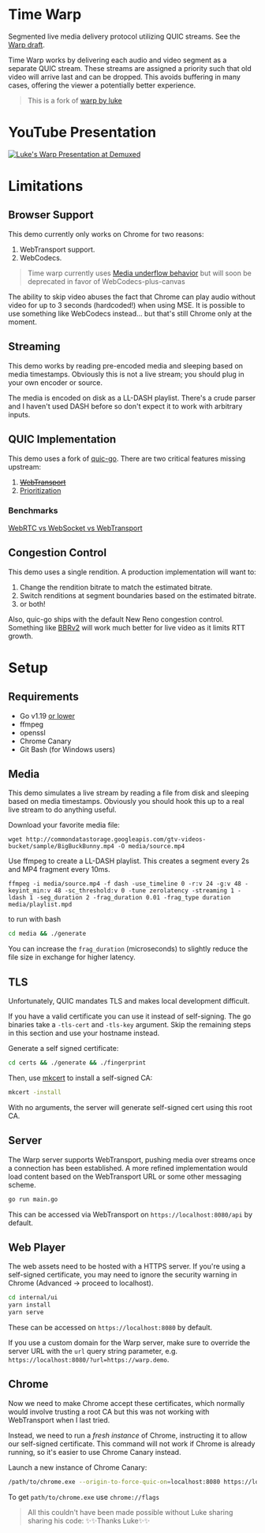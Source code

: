 # Time Warp

Segmented live media delivery protocol utilizing QUIC streams. See the [Warp draft](https://datatracker.ietf.org/doc/draft-lcurley-warp/).

Time Warp works by delivering each audio and video segment as a separate QUIC stream. These streams are assigned a priority such that old video will arrive last and can be dropped. This avoids buffering in many cases, offering the viewer a potentially better experience.

> This is a fork of [warp by luke](https://github.com/kixelated/warp-demo)

# YouTube Presentation

[![Luke's Warp Presentation at Demuxed](https://img.youtube.com/vi/hG0nmy3Otg4/0.jpg)](https://www.youtube.com/watch?v=hG0nmy3Otg4)

# Limitations

## Browser Support

This demo currently only works on Chrome for two reasons:

1. WebTransport support.
2. WebCodecs.


>Time warp currently uses [Media underflow behavior](https://github.com/whatwg/html/issues/6359) but will soon be deprecated in favor of WebCodecs-plus-canvas

The ability to skip video abuses the fact that Chrome can play audio without video for up to 3 seconds (hardcoded!) when using MSE. It is possible to use something like WebCodecs instead... but that's still Chrome only at the moment.
## Streaming
This demo works by reading pre-encoded media and sleeping based on media timestamps. Obviously this is not a live stream; you should plug in your own encoder or source.

The media is encoded on disk as a LL-DASH playlist. There's a crude parser and I haven't used DASH before so don't expect it to work with arbitrary inputs.

## QUIC Implementation
This demo uses a fork of [quic-go](https://github.com/lucas-clemente/quic-go). There are two critical features missing upstream:

1. ~~[WebTransport](https://github.com/lucas-clemente/quic-go/issues/3191)~~
2. [Prioritization](https://github.com/lucas-clemente/quic-go/pull/3442)

### Benchmarks
[WebRTC vs WebSocket vs WebTransport](https://github.com/Sh3B0/realtime-web)

## Congestion Control
This demo uses a single rendition. A production implementation will want to:

1. Change the rendition bitrate to match the estimated bitrate.
2. Switch renditions at segment boundaries based on the estimated bitrate.
3. or both!

Also, quic-go ships with the default New Reno congestion control. Something like [BBRv2](https://github.com/lucas-clemente/quic-go/issues/341) will work much better for live video as it limits RTT growth.


# Setup
## Requirements
* Go v1.19 [or lower](https://github.com/lucas-clemente/quic-go/issues/3630)
* ffmpeg
* openssl
* Chrome Canary
* Git Bash (for Windows users)

## Media
This demo simulates a live stream by reading a file from disk and sleeping based on media timestamps. Obviously you should hook this up to a real live stream to do anything useful.

Download your favorite media file:
```
wget http://commondatastorage.googleapis.com/gtv-videos-bucket/sample/BigBuckBunny.mp4 -O media/source.mp4
```

Use ffmpeg to create a LL-DASH playlist. This creates a segment every 2s and MP4 fragment every 10ms.
```
ffmpeg -i media/source.mp4 -f dash -use_timeline 0 -r:v 24 -g:v 48 -keyint_min:v 48 -sc_threshold:v 0 -tune zerolatency -streaming 1 -ldash 1 -seg_duration 2 -frag_duration 0.01 -frag_type duration media/playlist.mpd
```

to run with bash

```bash
cd media && ./generate
```

You can increase the `frag_duration` (microseconds) to slightly reduce the file size in exchange for higher latency.

## TLS

Unfortunately, QUIC mandates TLS and makes local development difficult.

If you have a valid certificate you can use it instead of self-signing. The go binaries take a `-tls-cert` and `-tls-key` argument. Skip the remaining steps in this section and use your hostname instead.

Generate a self signed certificate:

```bash
cd certs && ./generate && ./fingerprint
```

Then, use [mkcert](https://github.com/FiloSottile/mkcert) to install a self-signed CA:

```bash
mkcert -install
```

With no arguments, the server will generate self-signed cert using this root CA.

## Server

The Warp server supports WebTransport, pushing media over streams once a connection has been established. A more refined implementation would load content based on the WebTransport URL or some other messaging scheme.

```bash
go run main.go
```

This can be accessed via WebTransport on `https://localhost:8080/api` by default.

## Web Player

The web assets need to be hosted with a HTTPS server. If you're using a self-signed certificate, you may need to ignore the security warning in Chrome (Advanced -> proceed to localhost).

```bash
cd internal/ui
yarn install
yarn serve
```

These can be accessed on `https://localhost:8080` by default.

If you use a custom domain for the Warp server, make sure to override the server URL with the `url` query string parameter, e.g. `https://localhost:8080/?url=https://warp.demo`.

## Chrome

Now we need to make Chrome accept these certificates, which normally would involve trusting a root CA but this was not working with WebTransport when I last tried.

Instead, we need to run a *fresh instance* of Chrome, instructing it to allow our self-signed certificate. This command will not work if Chrome is already running, so it's easier to use Chrome Canary instead.

Launch a new instance of Chrome Canary:

```bash
/path/to/chrome.exe --origin-to-force-quic-on=localhost:8080 https://localhost:8080
```

To get `path/to/chrome.exe` use `chrome://flags`

>All this couldn't have been made possible without Luke sharing sharing his code:
✨✨Thanks Luke✨✨
